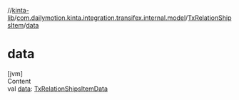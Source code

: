 //[kinta-lib](../../../index.md)/[com.dailymotion.kinta.integration.transifex.internal.model](../index.md)/[TxRelationShipsItem](index.md)/[data](data.md)



# data  
[jvm]  
Content  
val [data](data.md): [TxRelationShipsItemData](../-tx-relation-ships-item-data/index.md)  




